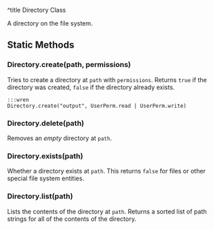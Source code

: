 ^title Directory Class

A directory on the file system.

## Static Methods

### Directory.**create**(path, permissions)

Tries to create a directory at `path` with `permissions`.
Returns `true` if the directory was created, `false` if the directory already exists.

    :::wren
    Directory.create("output", UserPerm.read | UserPerm.write)

### Directory.**delete**(path)

Removes an *empty* directory at `path`. 

### Directory.**exists**(path)

Whether a directory exists at `path`. This returns `false` for files or other
special file system entities.

### Directory.**list**(path)

Lists the contents of the directory at `path`. Returns a sorted list of path
strings for all of the contents of the directory.
